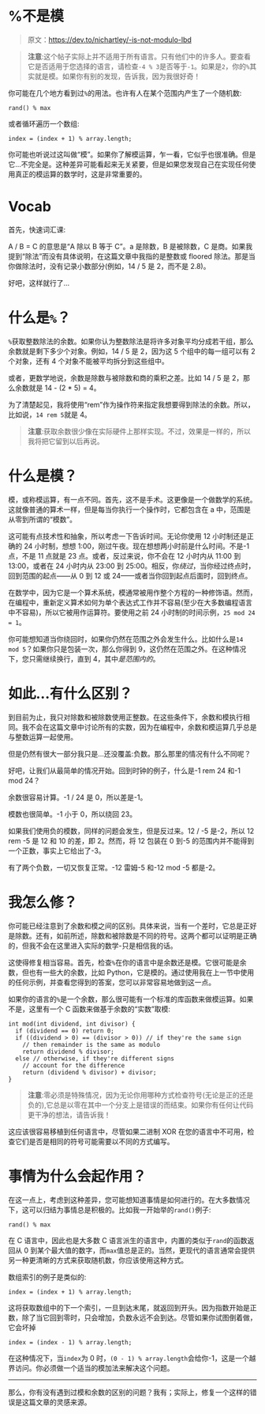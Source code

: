 # %不是模

> 原文：<https://dev.to/nichartley/-is-not-modulo-lbd>

> **注意**:这个帖子实际上并不适用于所有语言。只有他们中的许多人。要查看它是否适用于您选择的语言，请检查`-4 % 3`是否等于`-1`。如果是`2`，你的`%`其实就是模。如果你有别的发现，告诉我，因为我很好奇！

你可能在几个地方看到过`%`的用法。也许有人在某个范围内产生了一个随机数:

```
rand() % max 
```

或者循环遍历一个数组:

```
index = (index + 1) % array.length; 
```

你可能也听说过这叫做“模”。如果你了解模运算，乍一看，它似乎也很准确。但是它...不完全是。这种差异可能看起来无关紧要，但是如果您发现自己在实现任何使用真正的模运算的数学时，这是非常重要的。

# Vocab

首先，快速词汇课:

A / B = C 的意思是“A 除以 B 等于 C”。a 是除数，B 是被除数，C 是商。如果我提到“除法”而没有具体说明，在这篇文章中我指的是整数或 floored 除法。那是当你做除法时，没有记录小数部分(例如，14 / 5 是 2，而不是 2.8)。

好吧，这样就行了...

# 什么是`%`？

`%`获取整数除法的余数。如果你认为整数除法是将许多对象平均分成若干组，那么余数就是剩下多少个对象。例如，14 / 5 是 2，因为这 5 个组中的每一组可以有 2 个对象，还有 4 个对象不能被平均拆分到这些组中。

或者，更数学地说，余数是除数与被除数和商的乘积之差。比如 14 / 5 是 2，那么余数就是 14 - (2 * 5) = 4。

为了清楚起见，我将使用“rem”作为操作符来指定我想要得到除法的余数。所以，比如说，`14 rem 5`就是 4。

> **注意**:获取余数很少像在实际硬件上那样实现。不过，效果是一样的，所以我将把它留到以后再说。

# 什么是模？

模，或称模运算，有一点不同。首先，这不是手术。这更像是一个做数学的系统。这就像普通的算术一样，但是每当你执行一个操作时，它都包含在 a 中，范围是从零到所谓的“模数”。

这可能有点技术性和抽象，所以考虑一下告诉时间。无论你使用 12 小时制还是正确的 24 小时制，想想 1:00，刚过午夜。现在想想两小时前是什么时间。不是-1 点，不是 11 点就是 23 点。或者，反过来说，你不会在 12 小时内从 11:00 到 13:00，或者在 24 小时内从 23:00 到 25:00。相反，你*绕过*，当你经过终点时，回到范围的起点——从 0 到 12 或 24——或者当你回到起点后面时，回到终点。

在数学中，因为它是一个算术系统，模通常被用作整个方程的一种修饰语。然而，在编程中，重新定义算术如何为单个表达式工作并不容易(至少在大多数编程语言中不容易)，所以它被用作运算符。要使用之前 24 小时制的时间示例，`25 mod 24 = 1`。

你可能想知道当你绕回时，如果你仍然在范围之外会发生什么。比如什么是`14 mod 5`？如果你只是包装一次，那么你得到 9，这仍然在范围之外。在这种情况下，您只需继续换行，直到 4，其中*是范围内的*。

# 如此...有什么区别？

到目前为止，我只对除数和被除数使用正整数。在这些条件下，余数和模执行相同。我不会在这篇文章中讨论所有的实数，因为在编程中，余数和模运算几乎总是与整数运算一起使用。

但是仍然有很大一部分我只是...还没覆盖:负数。那么那里的情况有什么不同呢？

好吧，让我们从最简单的情况开始。回到时钟的例子，什么是-1 rem 24 和-1 mod 24？

余数很容易计算。-1 / 24 是 0，所以差是-1。

模数也很简单。-1 小于 0，所以绕回 23。

如果我们使用负的模数，同样的问题会发生，但是反过来。12 / -5 是-2，所以 12 rem -5 是 12 和 10 的差，即 2。然而，将 12 包装在 0 到-5 的范围内并不能得到一个正数，事实上它给出了-3。

有了两个负数，一切又恢复正常。-12 雷姆-5 和-12 mod -5 都是-2。

# 我怎么修？

你可能已经注意到了余数和模之间的区别。具体来说，当有一个差时，它总是正好是除数。还有，如前所述，除数和被除数是不同的符号。这两个都可以证明是正确的，但我不会在这里进入实际的数学-只是相信我的话。

这使得修复相当容易。首先，检查`%`在你的语言中是余数还是模。它很可能是余数，但也有一些大的余数，比如 Python，它是模的。通过使用我在上一节中使用的任何示例，并查看您得到的答案，您可以非常容易地做到这一点。

如果你的语言的`%`是一个余数，那么很可能有一个标准的库函数来做模运算。如果不是，这里有一个 C 函数来做基于余数的“实数”取模:

```
int mod(int dividend, int divisor) {
  if (dividend == 0) return 0;
  if ((dividend > 0) == (divisor > 0)) // if they're the same sign
    // then remainder is the same as modulo
    return dividend % divisor;
  else // otherwise, if they're different signs
    // account for the difference
    return (dividend % divisor) + divisor;
} 
```

> **注意**:零必须是特殊情况，因为无论你用哪种方式检查符号(无论是正的还是负的),它总是以零在其中一个分支上是错误的而结束。如果你有任何让代码更干净的想法，请告诉我！

这应该很容易移植到任何语言中，尽管如果二进制 XOR 在您的语言中不可用，检查它们是否是相同的符号可能需要以不同的方式编写。

# 事情为什么会起作用？

在这一点上，考虑到这种差异，您可能想知道事情是如何进行的。在大多数情况下，这可以归结为事情总是积极的。比如我一开始举的`rand()`例子:

```
rand() % max 
```

在 C 语言中，因此也是大多数 C 语言派生的语言中，内置的类似于`rand`的函数返回从 0 到某个最大值的数字，而`max`值总是正的。当然，更现代的语言通常会提供另一种更清晰的方式来获取随机数，你应该使用这种方式。

数组索引的例子是类似的:

```
index = (index + 1) % array.length; 
```

这将获取数组中的下一个索引，一旦到达末尾，就返回到开头。因为指数开始是正数，除了当它回到零时，只会增加，负数永远不会到达。尽管如果你试图倒着做，它会坏掉

```
index = (index - 1) % array.length; 
```

在这种情况下，当`index`为 0 时，`(0 - 1) % array.length`会给你-1，这是一个越界访问。你必须做一个适当的模加法来解决这个问题。

* * *

那么，你有没有遇到过模和余数的区别的问题？我有；实际上，修复一个这样的错误是这篇文章的灵感来源。